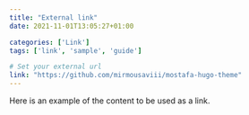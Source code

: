 ```yaml
---
title: "External link"
date: 2021-11-01T13:05:27+01:00

categories: ['Link']
tags: ['link', 'sample', 'guide']

# Set your external url
link: "https://github.com/mirmousaviii/mostafa-hugo-theme"
---
```

Here is an example of the content to be used as a link.